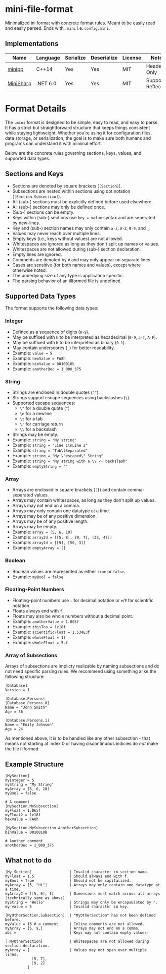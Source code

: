 # mini-file-format

Minimalized ini format with concrete format rules. Meant to be easily read and easily parsed.
Ends with `.mini` i.e. `config.mini`.

## Implementations
| Name | Language | Serialize | Deserialize | License | Notes|
|------|----------|-----------|-------------|---------|------|
[minipp](https://github.com/mariiaan/minipp) | C++14 | Yes | Yes | MIT | Header Only
[MiniSharp](https://github.com/mariiaan/MiniSharp) | .NET 6.0 | Yes | Yes | MIT | Supports Reflection |

# Format Details
The `.mini` format is designed to be simple, easy to read, and easy to parse. It has a strict but straightforward structure that keeps things consistent while staying lightweight. 
Whether you're using it for configuration files, data storage, or serialization, the goal is to make sure both humans and programs can understand it with minimal effort.

Below are the concrete rules governing sections, keys, values, and supported data types.

## Sections and Keys

- Sections are denoted by square brackets (`[Section]`).
- Subsections are nested within sections using dot notation (`[Section.Subsection]`).
- All (sub-) sections must be explicitly defined before used elsewhere.
- All (sub-) sections may only be defined once.
- (Sub-) sections can be empty.
- Keys within (sub-) sections use `key = value` syntax and are seperated by new-lines.
- Key and (sub-) section names may only contain `a-z`, `A-Z`, `0-9`, and `_`.
- Values may never reach over multiple lines.
- Empty keys (i.e., keys without values) are not allowed.
- Whitespaces are ignored as long as they don't split up names or values.
- Whitespaces are not allowed during (sub-) section declaration.
- Empty lines are ignored.
- Comments are denoted by `#` and may only appear on separate lines.
- Cases are sensitive (for both names and values), except where otherwise noted.
- The underlying size of any type is application specific.
- The parsing behavior of an illformed file is undefined.

## Supported Data Types

The format supports the following data types:

### Integer
- Defined as a sequence of digits (`0-9`).
- May be suffixed with `h` to be interpreted as hexadecimal (`0-9`, `a-f`, `A-F`).
- May be suffixed with `b` to be interpreted as binary (`0-1`).
- May contain underscores (`_`) for better readability.
- Example: `value = 5`
- Example: `hexValue = FA8h`
- Example: `binValue = 0010010b`
- Example: `anotherDec = 1_000_375`

### String
- Strings are enclosed in double quotes (`""`).
- Strings support escape sequences using backslashes (`\`).
- Supported escape sequences:
  - `\"` for a double quote (`"`)
  - `\n` for a newline
  - `\t` for a tab
  - `\r` for carriage return
  - `\\` for a backslash
- Strings may be empty.
- Example: `string = "My string"`
- Example: `string = "Line 1\nLine 2"`
- Example: `string = "Tab\tSeparated"`
- Example: `string = "My \"escaped\" String"`
- Example: `string = "My string with a \\ <- backslash"`
- Example: `emptyString = ""`

### Array
- Arrays are enclosed in square brackets (`[]`) and contain comma-separated values.
- Arrays may contain whitespaces, as long as they don't split up values.
- Arrays may not end on a comma.
- Arrays may only contain one datatype at a time.
- Arrays may be of any positive dimension.
- Arrays may be of any positive length.
- Arrays may be empty.
- Example: `array = [5, 6, 10]`
- Example: `array2d = [[5, 8], [9, 7], [23, 47]]`
- Example: `array2d = [[9], [50, 3]]`
- Example: `emptyArray = []`

### Boolean
- Boolean values are represented as either `true` or `false`.
- Example: `myBool = false`

### Floating-Point Numbers
- Floating-point numbers use `.` for decimal notation or `e`/`E` for scientific notation.
- Floats always end with `f`.
- Floats may also be whole numbers without a decimal point.
- Example: `anotherValue = 1.065f`
- Example: `thisToo = 1e18f`
- Example: `scientificFloat = 1.534E3f`
- Example: `wholeFloat = 1f`
- Example: `wholeFloat = 5.f`

### Array of Subsections
Arrays of subsections are implicty realizable by naming subsections and do not need specific parsing rules.
We recommend using something alike the following structure:
```text
[Database]
Version = 1

[Database.Persons]
[Database.Persons.0]
Name = "John Smith"
Age = 36

[Database.Persons.1]
Name = "Emily Johnson"
Age = 24
```
As mentioned above, it is to be handled like any other subsection - that means not starting at index 0 or having discontinuous indicies do _not_ make the file illformed.

## Example Structure
```text
[MySection]
myInteger = 5
myString = "My String"
myArray = [5, 6, 10]
myBool = false

# A comment
[MySection.MySubsection]
myFloat = 1.065f
myFloat2 = 1e18f
hexValue = FA8h

[MySection.MySubsection.AnotherSubsection]
binValue = 0010010b

# Another comment
anotherDec = 1_000_375
```

## What not to do
```text
[My-Section]                 | Invalid character in section name.
myFloat = 1.5                | Should always end with f.
myBool = True                | Should not be capitalized.
myArray = [5, "Hi"]          | Arrays may only contain one datatype at a time.
myArray2 = [[5, 6], 1]       | Dimensions must match across all arrays (technically same as above).
myString = 'Hello'           | Strings may only be encapsulated by ".
my-value = 5                 | Invalid character in key.

[MyOtherSection.Subsection]  | "MyOtherSection" has not been defined before.
myValue = 16 # a comment     | Inline comments are not allowed.
myArray = [5, 9,]            | Arrays may not end on a comma.
abc =                        | Keys may not contain empty values-

[ MyOtherSection]            | Whitespaces are not allowed during section declaration.
myArray = [                  | Values may not span over multiple lines.
            [5, 7],
            [9, 2]
          ]
```
